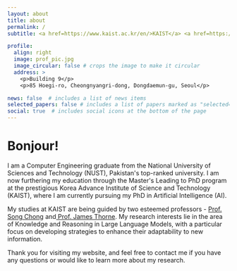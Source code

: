 ```yaml
---
layout: about
title: about
permalink: /
subtitle: <a href=https://www.kaist.ac.kr/en/>KAIST</a> <a href=https://gsai.kaist.ac.kr/>GSAI</a>

profile:
  align: right
  image: prof_pic.jpg
  image_circular: false # crops the image to make it circular
  address: >
    <p>Building 9</p>
    <p>85 Hoegi-ro, Cheongnyangri-dong, Dongdaemun-gu, Seoul</p>

news: false  # includes a list of news items
selected_papers: false # includes a list of papers marked as "selected={true}"
social: true  # includes social icons at the bottom of the page
---
```

<div class='info'>
<h1> Bonjour! </h1>
<p> I am a Computer Engineering graduate from the National University of Sciences and Technology (NUST), Pakistan's top-ranked university. I am now furthering my education through the Master's Leading to PhD program at the prestigious Korea Advance Institute of Science and Technology (KAIST), where I am currently pursuing my PhD in Artificial Intelligence (AI). </p>
<p> My studies at KAIST are being guided by two esteemed professors -  <a href='https://sites.google.com/a/kaist.edu/song-chong'>Prof. Song Chong</a> and<a href='https://jamesthorne.com/'> Prof. James Thorne</a>. My research interests lie in the area of Knowledge and Reasoning in Large Language Models, with a particular focus on developing strategies to enhance their adaptability to new information. </p>
<p> Thank you for visiting my website, and feel free to contact me if you have any questions or would like to learn more about my research. </p>
</div>